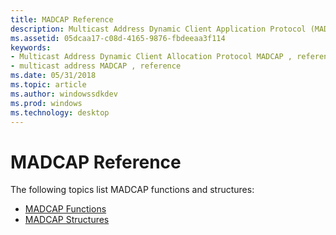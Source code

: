 ```yaml
---
title: MADCAP Reference
description: Multicast Address Dynamic Client Application Protocol (MADCAP) reference section navigation page.
ms.assetid: 05dcaa17-c08d-4165-9876-fbdeeaa3f114
keywords:
- Multicast Address Dynamic Client Allocation Protocol MADCAP , reference
- multicast address MADCAP , reference
ms.date: 05/31/2018
ms.topic: article
ms.author: windowssdkdev
ms.prod: windows
ms.technology: desktop
---
```


# MADCAP Reference

The following topics list MADCAP functions and structures:

-   [MADCAP Functions](https://msdn.microsoft.com/library/windows/desktop/ms691981)
-   [MADCAP Structures](madcap-structures.md)

 

 




